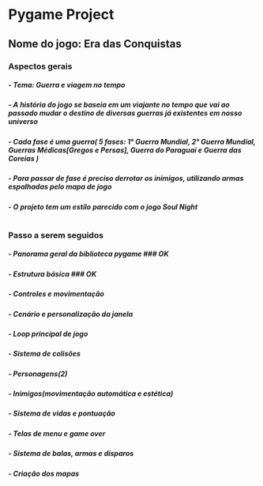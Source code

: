 # Pygame Project

## Nome do jogo: Era das Conquistas

### Aspectos gerais
#####    - Tema: Guerra e viagem no tempo
#####    - A história do jogo se baseia em um viajante no tempo que vai ao passado mudar o destino de diversas guerras já existentes em nosso universo
#####    - Cada fase é uma guerra( 5 fases: 1° Guerra Mundial, 2° Guerra Mundial, Guerras Médicas[Gregos e Persas], Guerra do Paraguai e Guerra das Coreias )
#####    - Para passar de fase é preciso derrotar os inimigos, utilizando armas espalhadas pelo mapa de jogo
#####    - O projeto tem um estilo parecido com o jogo Soul Night 
# 
### Passo a serem seguidos
#####    - Panorama geral da biblioteca pygame ### OK
#####    - Estrutura básica ### OK
#####    - Controles e movimentação
#####    - Cenário e personalização da janela
#####    - Loop principal de jogo
#####    - Sistema de colisões
#####    - Personagens(2)
#####    - Inimigos(movimentação automática e estética)
#####    - Sistema de vidas e pontuação
#####    - Telas de menu e game over
#####    - Sistema de balas, armas e disparos
#####    - Criação dos mapas
